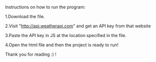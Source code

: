 Instructions on how to run the program:

1.Download the file.

2.Visit "http://api.weatherapi.com" and get an API key from that website

3.Paste the API key in JS at the location specified in the file.

4.Open the html file and then the project is ready to run!

Thank you for reading :) !
